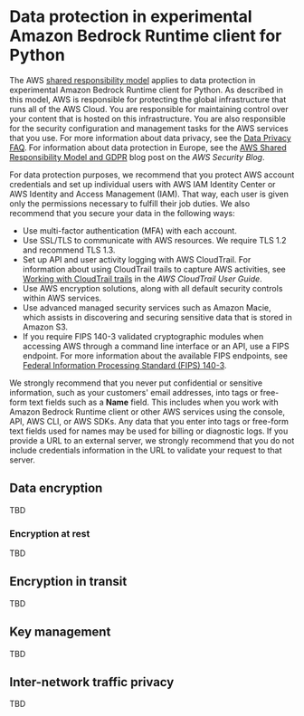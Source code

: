 # Data protection in experimental Amazon Bedrock Runtime client for Python<a name="data-protection"></a>

The AWS [shared responsibility model](https://aws.amazon.com/compliance/shared-responsibility-model/) applies to data protection in experimental Amazon Bedrock Runtime client for Python\. As described in this model, AWS is responsible for protecting the global infrastructure that runs all of the AWS Cloud\. You are responsible for maintaining control over your content that is hosted on this infrastructure\. You are also responsible for the security configuration and management tasks for the AWS services that you use\. For more information about data privacy, see the [Data Privacy FAQ](https://aws.amazon.com/compliance/data-privacy-faq/)\. For information about data protection in Europe, see the [AWS Shared Responsibility Model and GDPR](https://aws.amazon.com/blogs/security/the-aws-shared-responsibility-model-and-gdpr/) blog post on the *AWS Security Blog*\.

For data protection purposes, we recommend that you protect AWS account credentials and set up individual users with AWS IAM Identity Center or AWS Identity and Access Management \(IAM\)\. That way, each user is given only the permissions necessary to fulfill their job duties\. We also recommend that you secure your data in the following ways:
+ Use multi\-factor authentication \(MFA\) with each account\.
+ Use SSL/TLS to communicate with AWS resources\. We require TLS 1\.2 and recommend TLS 1\.3\.
+ Set up API and user activity logging with AWS CloudTrail\. For information about using CloudTrail trails to capture AWS activities, see [Working with CloudTrail trails](https://docs.aws.amazon.com/awscloudtrail/latest/userguide/cloudtrail-trails.html) in the *AWS CloudTrail User Guide*\.
+ Use AWS encryption solutions, along with all default security controls within AWS services\.
+ Use advanced managed security services such as Amazon Macie, which assists in discovering and securing sensitive data that is stored in Amazon S3\.
+ If you require FIPS 140\-3 validated cryptographic modules when accessing AWS through a command line interface or an API, use a FIPS endpoint\. For more information about the available FIPS endpoints, see [Federal Information Processing Standard \(FIPS\) 140\-3](https://aws.amazon.com/compliance/fips/)\.

We strongly recommend that you never put confidential or sensitive information, such as your customers' email addresses, into tags or free\-form text fields such as a **Name** field\. This includes when you work with Amazon Bedrock Runtime client or other AWS services using the console, API, AWS CLI, or AWS SDKs\. Any data that you enter into tags or free\-form text fields used for names may be used for billing or diagnostic logs\. If you provide a URL to an external server, we strongly recommend that you do not include credentials information in the URL to validate your request to that server\.



## Data encryption<a name="data-encryption"></a>

TBD

### Encryption at rest<a name="encryption-rest"></a>

TBD

## Encryption in transit<a name="encryption-transit"></a>

TBD

## Key management<a name="key-management"></a>

TBD

## Inter\-network traffic privacy<a name="inter-network-traffic-privacy"></a>

TBD